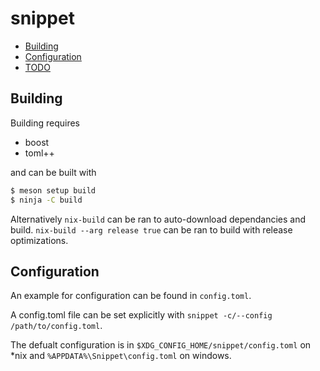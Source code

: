 # snippet

- [Building](#building)
- [Configuration](#configuration)
- [TODO](TODO.md)

## Building

Building requires
* boost
* toml++

and can be built with
```bash
$ meson setup build
$ ninja -C build
```

Alternatively `nix-build` can be ran to auto-download dependancies and build.
`nix-build --arg release true` can be ran to build with release optimizations.

## Configuration

An example for configuration can be found in `config.toml`.

A config.toml file can be set explicitly with `snippet -c/--config /path/to/config.toml`.

The defualt configuration is in `$XDG_CONFIG_HOME/snippet/config.toml` on *nix and `%APPDATA%\Snippet\config.toml` on windows.
